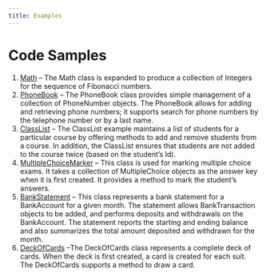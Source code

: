 ```yaml
---
title: Examples
---
```

# Code Samples

1. [Math](Math.md) – The Math class is expanded to produce a collection of Integers for the sequence of Fibonacci numbers.
2. [PhoneBook](PhoneBook.md) – The PhoneBook class provides simple management of a collection of PhoneNumber objects. The PhoneBook allows for adding and retrieving phone numbers; it supports search for phone numbers by the telephone number or by a last name.
3. [ClassList](ClassList.md) – The ClassList example maintains a list of students for a particular course by offering methods to add and remove students from a course. In addition, the ClassList ensures that students are not added to the course twice (based on the student’s Id).
4. [MultipleChoiceMarker](MultipleChoiceMarker.md) – This class is used for marking multiple choice exams. It takes a collection of MultipleChoice objects as the answer key when it is first created. It provides a method to mark the student’s answers.
5. [BankStatement](BankStatement.md) – This class represents a bank statement for a BankAccount for a given month. The statement allows BankTransaction objects to be added, and performs deposits and withdrawals on the BankAccount. The statement reports the starting and ending balance and also summarizes the total amount deposited and withdrawn for the month. 
6. [DeckOfCards](DeckOfCards.md) –The DeckOfCards class represents a complete deck of cards. When the deck is first created, a card is created for each suit. The DeckOfCards supports a method to draw a card.

